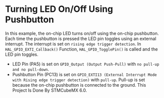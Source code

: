 # Turning LED On/Off Using Pushbutton
In this example, the on-chip LED turns on/off using the on-chip pushbutton. Each time the pushbutton is pressed the LED pin toggles using an external interrupt. The interrupt is set on `rising edge trigger detection`. In `HAL_GPIO_EXTI_Callback()` Function, `HAL_GPIO_TogglePin()` is called and the LED pin toggles.
- LED Pin (PA5) is set on `GPIO_Output (Output Push-Pull)` with `no pull-up and no pull-down`.
- Pushbutton Pin (PC13) is set on `GPIO_EXTI13 (External Interrupt Mode with Rising edge trigger detection)` with `pull-up`. Pull-up is set because the on-chip pushbutton is connected to the ground.
This Project Is Done By STMCubeMX 6.0.
